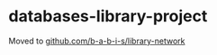 # databases-library-project

Moved to [github.com/b-a-b-i-s/library-network](https://github.com/b-a-b-i-s/library-network)
